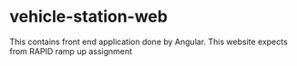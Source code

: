# vehicle-station-web
This contains front end application done by Angular. This website expects from RAPID ramp up assignment 
